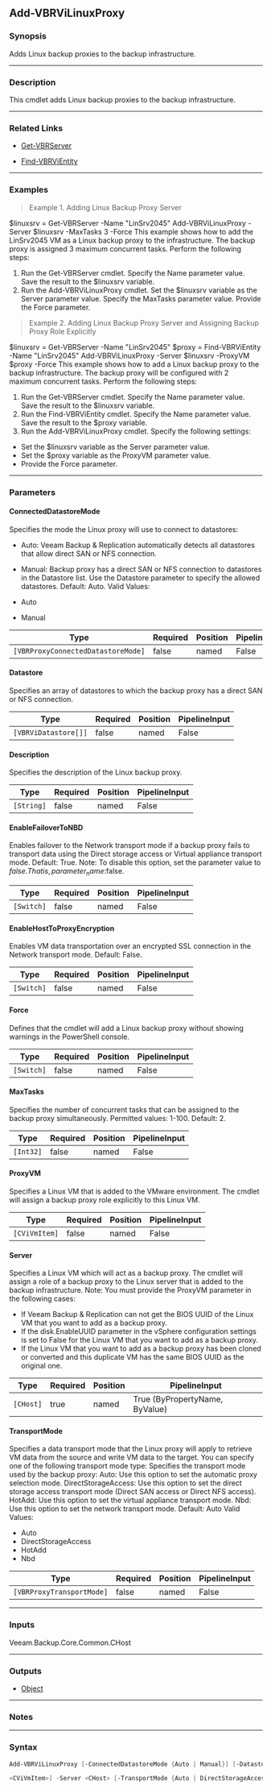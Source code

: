 Add-VBRViLinuxProxy
-------------------

### Synopsis
Adds Linux backup proxies to the backup infrastructure.

---

### Description

This cmdlet adds Linux backup proxies to the backup infrastructure.

---

### Related Links
* [Get-VBRServer](Get-VBRServer)

* [Find-VBRViEntity](Find-VBRViEntity)

---

### Examples
> Example 1. Adding Linux Backup Proxy Server

$linuxsrv = Get-VBRServer -Name "LinSrv2045"
Add-VBRViLinuxProxy -Server $linuxsrv -MaxTasks 3 -Force
This example shows how to add the LinSrv2045 VM as a Linux backup proxy to the infrastructure. The backup proxy is assigned 3 maximum concurrent tasks.
Perform the following steps:
1. Run the Get-VBRServer cmdlet. Specify the Name parameter value. Save the result to the $linuxsrv variable.
2. Run the Add-VBRViLinuxProxy cmdlet. Set the $linuxsrv variable as the Server parameter value. Specify the MaxTasks parameter value. Provide the Force parameter.
> Example 2. Adding Linux Backup Proxy Server and Assigning Backup Proxy Role Explicitly

$linuxsrv = Get-VBRServer -Name "LinSrv2045"
$proxy = Find-VBRViEntity -Name "LinSrv2045"
Add-VBRViLinuxProxy -Server $linuxsrv -ProxyVM $proxy -Force
This example shows how to add a Linux backup proxy to the backup infrastructure. The backup proxy will be configured with 2 maximum concurrent tasks.
Perform the following steps:
1. Run the Get-VBRServer cmdlet. Specify the Name parameter value. Save the result to the $linuxsrv variable.
2. Run the Find-VBRViEntity cmdlet. Specify the Name parameter value. Save the result to the $proxy variable.
3. Run the Add-VBRViLinuxProxy cmdlet. Specify the following settings:
- Set the $linuxsrv variable as the Server parameter value.
- Set the $proxy variable as the ProxyVM parameter value.
- Provide the Force parameter.

---

### Parameters
#### **ConnectedDatastoreMode**
Specifies the mode the Linux proxy will use to connect to datastores:
* Auto: Veeam Backup & Replication automatically detects all datastores that allow direct SAN or NFS connection.
* Manual: Backup proxy has a direct SAN or NFS connection to datastores in the Datastore list. Use the Datastore parameter to specify the allowed datastores.
Default: Auto.
Valid Values:

* Auto
* Manual

|Type                              |Required|Position|PipelineInput|
|----------------------------------|--------|--------|-------------|
|`[VBRProxyConnectedDatastoreMode]`|false   |named   |False        |

#### **Datastore**
Specifies an array of datastores to which the backup proxy has a direct SAN or NFS connection.

|Type                |Required|Position|PipelineInput|
|--------------------|--------|--------|-------------|
|`[VBRViDatastore[]]`|false   |named   |False        |

#### **Description**
Specifies the description of the Linux backup proxy.

|Type      |Required|Position|PipelineInput|
|----------|--------|--------|-------------|
|`[String]`|false   |named   |False        |

#### **EnableFailoverToNBD**
Enables failover to the Network transport mode if a backup proxy fails to transport data using the Direct storage access or Virtual appliance transport mode.
Default: True.
Note: To disable this option, set the parameter value to $false. That is, parameter_name:$false.

|Type      |Required|Position|PipelineInput|
|----------|--------|--------|-------------|
|`[Switch]`|false   |named   |False        |

#### **EnableHostToProxyEncryption**
Enables VM data transportation over an encrypted SSL connection in the Network transport mode.
Default: False.

|Type      |Required|Position|PipelineInput|
|----------|--------|--------|-------------|
|`[Switch]`|false   |named   |False        |

#### **Force**
Defines that the cmdlet will add a Linux backup proxy without showing warnings in the PowerShell console.

|Type      |Required|Position|PipelineInput|
|----------|--------|--------|-------------|
|`[Switch]`|false   |named   |False        |

#### **MaxTasks**
Specifies the number of concurrent tasks that can be assigned to the backup proxy simultaneously.
Permitted values: 1-100.
Default: 2.

|Type     |Required|Position|PipelineInput|
|---------|--------|--------|-------------|
|`[Int32]`|false   |named   |False        |

#### **ProxyVM**
Specifies a Linux VM that is added to the VMware environment. The cmdlet will assign a backup proxy role explicitly to this Linux VM.

|Type         |Required|Position|PipelineInput|
|-------------|--------|--------|-------------|
|`[CViVmItem]`|false   |named   |False        |

#### **Server**
Specifies a Linux VM which will act as a backup proxy. The cmdlet will assign a role of a backup proxy to the Linux server that is added to the backup infrastructure.
Note: You must provide the ProxyVM parameter in the following cases:
* If Veeam Backup & Replication can not get the BIOS UUID of the Linux VM that you want to add as a backup proxy.
* If the disk.EnableUUID parameter in the vSphere configuration settings is set to False for the Linux VM that you want to add as a backup proxy.
* If the Linux VM that you want to add as a backup proxy has been cloned or converted and this duplicate VM has the same BIOS UUID as the original one.

|Type     |Required|Position|PipelineInput                 |
|---------|--------|--------|------------------------------|
|`[CHost]`|true    |named   |True (ByPropertyName, ByValue)|

#### **TransportMode**
Specifies a data transport mode that the Linux proxy will apply to retrieve VM data from the source and write VM data to the target. You can specify one of the following transport mode type:
Specifies the transport mode used by the backup proxy:
Auto: Use this option to set the automatic proxy selection mode.
DirectStorageAccess: Use this option to set the direct storage access transport mode (Direct SAN access or Direct NFS access).
HotAdd: Use this option to set the virtual appliance transport mode.
Nbd: Use this option to set the network transport mode.
Default: Auto
Valid Values:

* Auto
* DirectStorageAccess
* HotAdd
* Nbd

|Type                     |Required|Position|PipelineInput|
|-------------------------|--------|--------|-------------|
|`[VBRProxyTransportMode]`|false   |named   |False        |

---

### Inputs
Veeam.Backup.Core.Common.CHost

---

### Outputs
* [Object](https://learn.microsoft.com/en-us/dotnet/api/System.Object)

---

### Notes

---

### Syntax
```PowerShell
Add-VBRViLinuxProxy [-ConnectedDatastoreMode {Auto | Manual}] [-Datastore <VBRViDatastore[]>] [-Description <String>] [-EnableFailoverToNBD] [-EnableHostToProxyEncryption] [-Force] [-MaxTasks <Int32>] [-ProxyVM 
```
```PowerShell
<CViVmItem>] -Server <CHost> [-TransportMode {Auto | DirectStorageAccess | HotAdd | Nbd}] [<CommonParameters>]
```
